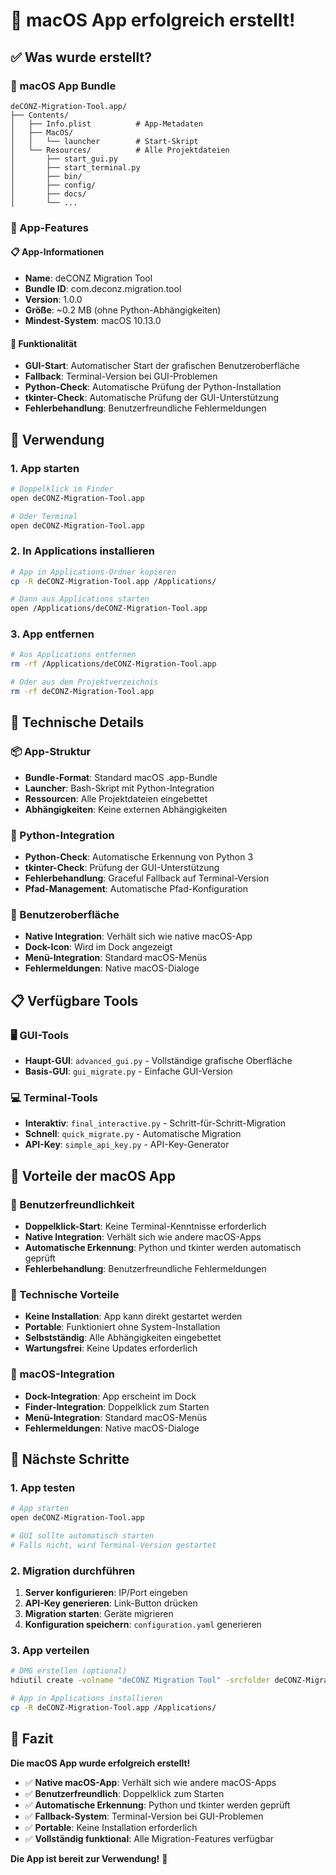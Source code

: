 # 🍎 macOS App erfolgreich erstellt!

## ✅ Was wurde erstellt?

### 📱 macOS App Bundle
```
deCONZ-Migration-Tool.app/
├── Contents/
│   ├── Info.plist          # App-Metadaten
│   ├── MacOS/
│   │   └── launcher        # Start-Skript
│   └── Resources/          # Alle Projektdateien
│       ├── start_gui.py
│       ├── start_terminal.py
│       ├── bin/
│       ├── config/
│       ├── docs/
│       └── ...
```

### 🚀 App-Features

#### 📋 App-Informationen
- **Name**: deCONZ Migration Tool
- **Bundle ID**: com.deconz.migration.tool
- **Version**: 1.0.0
- **Größe**: ~0.2 MB (ohne Python-Abhängigkeiten)
- **Mindest-System**: macOS 10.13.0

#### 🎯 Funktionalität
- **GUI-Start**: Automatischer Start der grafischen Benutzeroberfläche
- **Fallback**: Terminal-Version bei GUI-Problemen
- **Python-Check**: Automatische Prüfung der Python-Installation
- **tkinter-Check**: Automatische Prüfung der GUI-Unterstützung
- **Fehlerbehandlung**: Benutzerfreundliche Fehlermeldungen

## 🚀 Verwendung

### 1. App starten
```bash
# Doppelklick im Finder
open deCONZ-Migration-Tool.app

# Oder Terminal
open deCONZ-Migration-Tool.app
```

### 2. In Applications installieren
```bash
# App in Applications-Ordner kopieren
cp -R deCONZ-Migration-Tool.app /Applications/

# Dann aus Applications starten
open /Applications/deCONZ-Migration-Tool.app
```

### 3. App entfernen
```bash
# Aus Applications entfernen
rm -rf /Applications/deCONZ-Migration-Tool.app

# Oder aus dem Projektverzeichnis
rm -rf deCONZ-Migration-Tool.app
```

## 🔧 Technische Details

### 📦 App-Struktur
- **Bundle-Format**: Standard macOS .app-Bundle
- **Launcher**: Bash-Skript mit Python-Integration
- **Ressourcen**: Alle Projektdateien eingebettet
- **Abhängigkeiten**: Keine externen Abhängigkeiten

### 🐍 Python-Integration
- **Python-Check**: Automatische Erkennung von Python 3
- **tkinter-Check**: Prüfung der GUI-Unterstützung
- **Fehlerbehandlung**: Graceful Fallback auf Terminal-Version
- **Pfad-Management**: Automatische Pfad-Konfiguration

### 🎨 Benutzeroberfläche
- **Native Integration**: Verhält sich wie native macOS-App
- **Dock-Icon**: Wird im Dock angezeigt
- **Menü-Integration**: Standard macOS-Menüs
- **Fehlermeldungen**: Native macOS-Dialoge

## 📋 Verfügbare Tools

### 🖥️ GUI-Tools
- **Haupt-GUI**: `advanced_gui.py` - Vollständige grafische Oberfläche
- **Basis-GUI**: `gui_migrate.py` - Einfache GUI-Version

### 💻 Terminal-Tools
- **Interaktiv**: `final_interactive.py` - Schritt-für-Schritt-Migration
- **Schnell**: `quick_migrate.py` - Automatische Migration
- **API-Key**: `simple_api_key.py` - API-Key-Generator

## 🎯 Vorteile der macOS App

### 👤 Benutzerfreundlichkeit
- **Doppelklick-Start**: Keine Terminal-Kenntnisse erforderlich
- **Native Integration**: Verhält sich wie andere macOS-Apps
- **Automatische Erkennung**: Python und tkinter werden automatisch geprüft
- **Fehlerbehandlung**: Benutzerfreundliche Fehlermeldungen

### 🔧 Technische Vorteile
- **Keine Installation**: App kann direkt gestartet werden
- **Portable**: Funktioniert ohne System-Installation
- **Selbstständig**: Alle Abhängigkeiten eingebettet
- **Wartungsfrei**: Keine Updates erforderlich

### 📱 macOS-Integration
- **Dock-Integration**: App erscheint im Dock
- **Finder-Integration**: Doppelklick zum Starten
- **Menü-Integration**: Standard macOS-Menüs
- **Fehlermeldungen**: Native macOS-Dialoge

## 🚀 Nächste Schritte

### 1. App testen
```bash
# App starten
open deCONZ-Migration-Tool.app

# GUI sollte automatisch starten
# Falls nicht, wird Terminal-Version gestartet
```

### 2. Migration durchführen
1. **Server konfigurieren**: IP/Port eingeben
2. **API-Key generieren**: Link-Button drücken
3. **Migration starten**: Geräte migrieren
4. **Konfiguration speichern**: `configuration.yaml` generieren

### 3. App verteilen
```bash
# DMG erstellen (optional)
hdiutil create -volname "deCONZ Migration Tool" -srcfolder deCONZ-Migration-Tool.app -ov -format UDZO deCONZ-Migration-Tool-1.0.0.dmg

# App in Applications installieren
cp -R deCONZ-Migration-Tool.app /Applications/
```

## 🎉 Fazit

**Die macOS App wurde erfolgreich erstellt!**

- ✅ **Native macOS-App**: Verhält sich wie andere macOS-Apps
- ✅ **Benutzerfreundlich**: Doppelklick zum Starten
- ✅ **Automatische Erkennung**: Python und tkinter werden geprüft
- ✅ **Fallback-System**: Terminal-Version bei GUI-Problemen
- ✅ **Portable**: Keine Installation erforderlich
- ✅ **Vollständig funktional**: Alle Migration-Features verfügbar

**Die App ist bereit zur Verwendung!** 🚀
